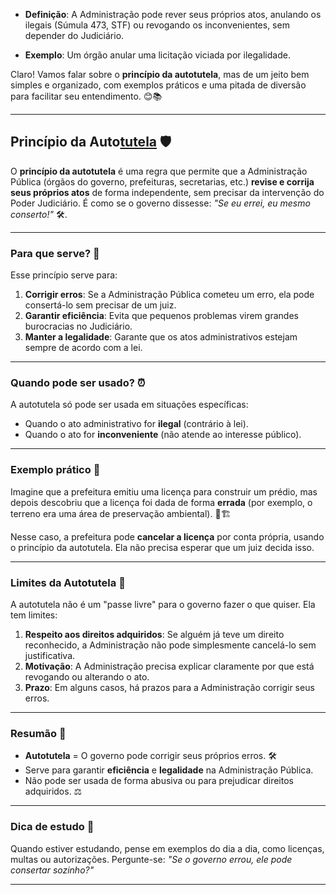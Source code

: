 - **Definição**: A Administração pode rever seus próprios atos, anulando os ilegais (Súmula 473, STF) ou revogando os inconvenientes, sem depender do Judiciário.
  
- **Exemplo**: Um órgão anular uma licitação viciada por ilegalidade.

Claro! Vamos falar sobre o **princípio da autotutela**, mas de um jeito bem simples e organizado, com exemplos práticos e uma pitada de diversão para facilitar seu entendimento. 😊📚

---

## **Princípio da Auto[tutela](Tutela.md)** 🛡️

O **princípio da autotutela** é uma regra que permite que a Administração Pública (órgãos do governo, prefeituras, secretarias, etc.) **revise e corrija seus próprios atos** de forma independente, sem precisar da intervenção do Poder Judiciário. É como se o governo dissesse: *"Se eu errei, eu mesmo conserto!"* 🛠️.

---

### **Para que serve?** 🤔
Esse princípio serve para:
1. **Corrigir erros**: Se a Administração Pública cometeu um erro, ela pode consertá-lo sem precisar de um juiz.
2. **Garantir eficiência**: Evita que pequenos problemas virem grandes burocracias no Judiciário.
3. **Manter a legalidade**: Garante que os atos administrativos estejam sempre de acordo com a lei.

---

### **Quando pode ser usado?** ⏰
A autotutela só pode ser usada em situações específicas:
- Quando o ato administrativo for **ilegal** (contrário à lei).
- Quando o ato for **inconveniente** (não atende ao interesse público).

---

### **Exemplo prático** 🎯
Imagine que a prefeitura emitiu uma licença para construir um prédio, mas depois descobriu que a licença foi dada de forma **errada** (por exemplo, o terreno era uma área de preservação ambiental). 🌳🏗️

Nesse caso, a prefeitura pode **cancelar a licença** por conta própria, usando o princípio da autotutela. Ela não precisa esperar que um juiz decida isso.

---

### **Limites da Autotutela** 🚫
A autotutela não é um "passe livre" para o governo fazer o que quiser. Ela tem limites:
1. **Respeito aos direitos adquiridos**: Se alguém já teve um direito reconhecido, a Administração não pode simplesmente cancelá-lo sem justificativa.
2. **Motivação**: A Administração precisa explicar claramente por que está revogando ou alterando o ato.
3. **Prazo**: Em alguns casos, há prazos para a Administração corrigir seus erros.

---

### **Resumão** 📝
- **Autotutela** = O governo pode corrigir seus próprios erros. 🛠️
- Serve para garantir **eficiência** e **legalidade** na Administração Pública.
- Não pode ser usada de forma abusiva ou para prejudicar direitos adquiridos. ⚖️

---

### **Dica de estudo** 🧠
Quando estiver estudando, pense em exemplos do dia a dia, como licenças, multas ou autorizações. Pergunte-se: *"Se o governo errou, ele pode consertar sozinho?"* 

---

